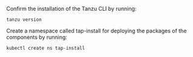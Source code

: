 Confirm the installation of the Tanzu CLI by running:

```
tanzu version
```

Create a namespace called tap-install for deploying the packages of the components by running:

```
kubectl create ns tap-install
```
